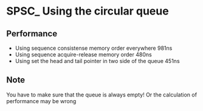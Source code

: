 # SPSC\_ Using the circular queue

## Performance

* Using sequence consistense memory order everywhere 981ns
* Using sequence acquire-release memory order 480ns
* Using set the head and tail pointer in two side of the queue 451ns

## Note

You have to make sure that the queue is always empty! Or the calculation of performance may be wrong
